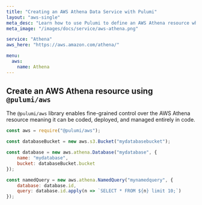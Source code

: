 ```yaml
---
title: "Creating an AWS Athena Data Service with Pulumi"
layout: "aws-single"
meta_desc: "Learn how to use Pulumi to define an AWS Athena resource which can then be deployed to AWS and managed as infrastructure as code."
meta_image: "/images/docs/service/aws-athena.png"

service: "Athena"
aws_here: "https://aws.amazon.com/athena/"

menu:
  aws:
    name: Athena
---
```


## Create an AWS Athena resource using `@pulumi/aws`

The `@pulumi/aws` library enables fine-grained control over the AWS Athena resource meaning it can be coded, deployed, and managed entirely in code.

```javascript
const aws = require("@pulumi/aws");

const databaseBucket = new aws.s3.Bucket("mydatabasebucket");

const database = new aws.athena.Database("mydatabase", {
    name: "mydatabase",
    bucket: databaseBucket.bucket
});

const namedQuery = new aws.athena.NamedQuery("mynamedquery", {
    database: database.id,
    query: database.id.apply(n => `SELECT * FROM ${n} limit 10;`)
});
```
